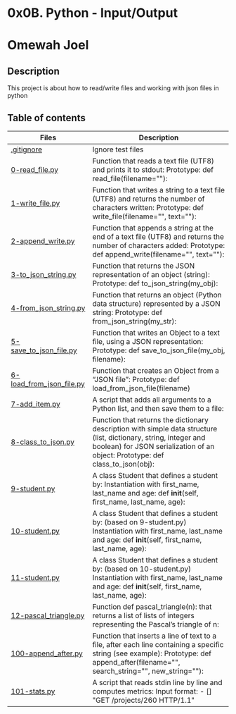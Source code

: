 # 0x0B. Python - Input/Output

# Omewah Joel

## Description
This project is about how to read/write files and working with json files in python

## Table of contents

Files | Description
----------- | -----------
[.gitignore](./.gitignore) | Ignore test files
[0-read_file.py](./0-read_file.py) | Function that reads a text file (UTF8) and prints it to stdout: Prototype: def read_file(filename=""):
[1-write_file.py](./1-write_file.py) | Function that writes a string to a text file (UTF8) and returns the number of characters written: Prototype: def write_file(filename="", text=""):
[2-append_write.py](./2-append_write.py) | Function that appends a string at the end of a text file (UTF8) and returns the number of characters added: Prototype: def append_write(filename="", text=""):
[3-to_json_string.py](./3-to_json_string.py) | Function that returns the JSON representation of an object (string): Prototype: def to_json_string(my_obj):
[4-from_json_string.py](./4-from_json_string.py) | Function that returns an object (Python data structure) represented by a JSON string: Prototype: def from_json_string(my_str):
[5-save_to_json_file.py](./5-save_to_json_file.py) | Function that writes an Object to a text file, using a JSON representation: Prototype: def save_to_json_file(my_obj, filename):
[6-load_from_json_file.py](./6-load_from_json_file.py) | Function that creates an Object from a “JSON file”: Prototype: def load_from_json_file(filename)
[7-add_item.py](./7-add_item.py) | A script that adds all arguments to a Python list, and then save them to a file: 
[8-class_to_json.py](./8-class_to_json.py) | Function that returns the dictionary description with simple data structure (list, dictionary, string, integer and boolean) for JSON serialization of an object: Prototype: def class_to_json(obj):
[9-student.py](./9-student.py) | A class Student that defines a student by: Instantiation with first_name, last_name and age: def __init__(self, first_name, last_name, age):
[10-student.py](./10-student.py) | A class Student that defines a student by: (based on 9-student.py) Instantiation with first_name, last_name and age: def __init__(self, first_name, last_name, age):
[11-student.py](./11-student.py) | A class Student that defines a student by: (based on 10-student.py) Instantiation with first_name, last_name and age: def __init__(self, first_name, last_name, age):
[12-pascal_triangle.py](./12-pascal_triangle.py) | Function def pascal_triangle(n): that returns a list of lists of integers representing the Pascal’s triangle of n:
[100-append_after.py](./100-append_after.py) | Function that inserts a line of text to a file, after each line containing a specific string (see example): Prototype: def append_after(filename="", search_string="", new_string=""):
[101-stats.py](./101-stats.py) | A script that reads stdin line by line and computes metrics: Input format: <IP Address> - [<date>] "GET /projects/260 HTTP/1.1" <status code> <file size>


